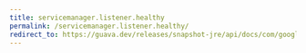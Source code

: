 ```yaml
---
title: servicemanager.listener.healthy
permalink: /servicemanager.listener.healthy/
redirect_to: https://guava.dev/releases/snapshot-jre/api/docs/com/google/common/util/concurrent/ServiceManager.Listener.html#healthy--
---
```

